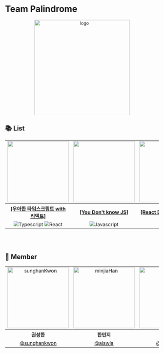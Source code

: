 # Team Palindrome
<p align="center">
  <img width="312" alt="logo" src="https://github.com/team-Palindrome/.github/assets/133668286/43f643fe-8a59-46a5-b5fb-c96f9716ef3c">
</p>

## 📚 List
<table>
  <tr>
    <td align="center"><img src="https://github.com/alswla/alswla/assets/133668286/c501aad4-66e7-445c-a3f3-767d1b80d7a7" width="200"></td>
    <td align="center"><img src="https://github.com/team-Palindrome/.github/assets/133668286/d1cf13f4-33cc-4b30-be0e-be67e3ff0630" width="200"></td>
    <td align="center"><img src="https://github.com/alswla/alswla/assets/133668286/77aa367d-985e-4ecf-8b18-d904c407e4db" width="200"></td>
  </tr>
  <tr>
    <th><a href="https://github.com/team-Palindrome/TypeScript-Study">[우아한 타입스크립트 with 리액트]</a></th>
    <th><a href="https://github.com/team-Palindrome/JavaScript-Study">[You Don't know JS]</a></th>
    <th><a href="https://github.com/team-Palindrome/React-Study">[React Document Study]</a></th>
  </tr>
  <tr>
    <td align="center">
      <img alt="Typescript" src="https://img.shields.io/badge/TYPESCRIPT-3178C6?style=flat&logo=Typescript&logoColor=white" />
      <img alt="React" src="https://img.shields.io/badge/REACT-61DAFB?style=flat&logo=React&logoColor=black" />
    </td>
    <td align="center">
      <img alt="Javascript" src="https://img.shields.io/badge/JAVASCRIPT-F7DF1E?style=flat&logo=Javascript&logoColor=black" />
    </td>
     <td align="center">
      <img alt="React" src="https://img.shields.io/badge/REACT-61DAFB?style=flat&logo=React&logoColor=black" />
    </td>
  </tr>
</table>

<br />
<br />

## 🤩 Member

<table>
<tbody>
<tr>
<td align="center"> <img width="200" alt="sunghanKwon" src="https://avatars.githubusercontent.com/u/138760807?v=4"></td>
<td align="center"> <img width="200" alt="minjiaHan" src="https://avatars.githubusercontent.com/u/133668286?v=4"></td>
<td align="center"> <img width="200" alt="kiwonChoi" src="https://avatars.githubusercontent.com/u/116258834?v=4"></td>
<td align="center"> <img width="200" alt="sungjunHong" src="https://avatars.githubusercontent.com/u/133403759?v=4"></td>
<td align="center"> <img width="200" alt="seohaGeum" src="https://avatars.githubusercontent.com/u/126459089?v=4"></td>
</tr>
<tr>
<th align="center">권성한</th>
<th align="center">한민지</th>
<th align="center">최기원</th>
<th align="center">홍성준</th>
<th align="center">금서하</th>
</tr>
<tr>
<td align="center" width="120"><a href="https://github.com/sunghankwon">@sunghankwon</a></td>
<td align="center" width="120"><a href="https://github.com/alswla">@alswla</a></td>
<td align="center" width="120"><a href="https://github.com/originchoi">@originchoi</a></td>
<td align="center" width="120"><a href="https://github.com/suhjuho">@suhjuho</a></td>
<td align="center" width="120"><a href="https://github.com/seohag">@seohag</a></td>
</tr>
</tbody>
</table>

</div>

<br/>
</div>
